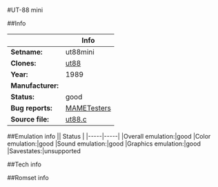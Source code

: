#UT-88 mini

##Info

||Info|
|-----|-----|
|**Setname:**|ut88mini
|**Clones:**|[ut88](ut88.md)
|**Year:**|1989
|**Manufacturer:**|<unknown>
|**Status:**|good
|**Bug reports:**|[MAMETesters](http://mametesters.org/view_all_set.php?type=1&temporary=y&search=ut88.c)
|**Source file:**|[ut88.c](https://github.com/mamedev/mame/blob/master/src/mess/drivers/ut88.c)

##Emulation info
|| Status |
|-----|-----|
|Overall emulation:|good
|Color emulation:|good
|Sound emulation:|good
|Graphics emulation:|good
|Savestates:|unsupported

##Tech info

##Romset info

<!--- START OF EDITED COMMENT DO NOT TOUCH TEXT ABOVE-->
